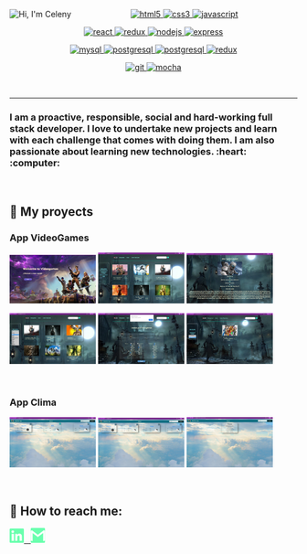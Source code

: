 <a href="https://github.com/CelenyAndrea/CelenyAndrea/blob/main/images/CV.png" target="_blank"> <img src="https://media.giphy.com/media/WiRIUB7eR7WJJTQiV2/giphy.gif" alt="Hi, I'm Celeny" align="left"/> </a>

<p width='40%' height="100%" align="center"> 
  <a href="https://www.w3.org/html/" target="_blank"> <img src="https://icongr.am/devicon/html5-original-wordmark.svg?size=40&color=currentColor" alt="html5" width="50" height="50"/> </a>   
  <a href="https://www.w3schools.com/css/" target="_blank"> <img src="https://icongr.am/devicon/css3-original-wordmark.svg?size=40&color=currentColor" alt="css3" width="50" height="50"/> </a>
  <a href="https://developer.mozilla.org/en-US/docs/Web/JavaScript" target="_blank"> <img src="https://icongr.am/devicon/javascript-original.svg?size=40&color=currentColor" alt="javascript" width="45" height="45"/> </a>   
</p>
<p width='40%' align="center">
  <a href="https://reactjs.org/" target="_blank"> <img src="https://icongr.am/devicon/react-original.svg?size=40&color=currentColor" alt="react" width="50" height="50"/> </a>
  <a href="https://es.redux.js.org/" target="_blank"> <img src="https://cdn.icon-icons.com/icons2/2415/PNG/512/redux_original_logo_icon_146365.png" alt="redux" width="50" height="50"/> </a>
  <a href="https://nodejs.org" target="_blank"> <img src="https://icongr.am/devicon/nodejs-original-wordmark.svg?size=40&color=currentColor" alt="nodejs" width="50" height="50"/> </a>
  <a href="https://expressjs.com" target="_blank"> <img src="https://icongr.am/devicon/express-original-wordmark.svg?size=40&color=2ec539" alt="express" width="50" height="50"/> </a>
</p>
<p width='40%' align="center">    
  <a href="https://www.mysql.com/" target="_blank"> <img src="https://icongr.am/devicon/mysql-original-wordmark.svg?size=40&color=2ec539" alt="mysql" width="50" height="50"/> </a>
  <a href="https://www.postgresql.org" target="_blank"> <img src="https://icongr.am/devicon/postgresql-original-wordmark.svg?size=40&color=2ec539" alt="postgresql" width="50" height="50"/> </a>
  <a href="https://sequelize.org" target="_blank"> <img src="https://icongr.am/devicon/sequelize-original.svg?size=40&color=2ec539" alt="postgresql" width="50" height="50"/> </a>  
  <a href="https://www.mongodb.com/" target="_blank"> <img src="https://icongr.am/devicon/mongodb-original-wordmark.svg?size=40&color=2ec539" alt="redux" width="50" height="50"/> </a>
</p>
<p align="center">
  <a href="https://git-scm.com/" target="_blank"> <img src="https://www.vectorlogo.zone/logos/git-scm/git-scm-icon.svg" alt="git" width="50" height="50"/> </a>
  <a href="https://mochajs.org" target="_blank"> <img src="https://www.vectorlogo.zone/logos/mochajs/mochajs-icon.svg" alt="mocha" width="50" height="50"/> </a>
</p>

&nbsp;
******

<h3>
I am a proactive, responsible, social and hard-working full stack developer. I love to undertake new projects and learn with each challenge that comes with doing them. I am also passionate about learning new technologies. :heart: :computer:
</h3>

&nbsp;

## :pushpin: My proyects

<h3>App VideoGames</h3>
<p>
  <a><img src="https://github.com/CelenyAndrea/CelenyAndrea/blob/main/images/videogames/Landing.png" width="30%"></a>
  <a><img src="https://github.com/CelenyAndrea/CelenyAndrea/blob/main/images/videogames/Home.png" width="30%"></a>
  <a><img src="https://github.com/CelenyAndrea/CelenyAndrea/blob/main/images/videogames/Detalle.png" width="30%"></a>
</p>
<p>
  <a><img src="https://github.com/CelenyAndrea/CelenyAndrea/blob/main/images/videogames/Filter.png" width="30%"></a>
  <a><img src="https://github.com/CelenyAndrea/CelenyAndrea/blob/main/images/videogames/Formulario.png" width="30%"></a>
  <a><img src="https://github.com/CelenyAndrea/CelenyAndrea/blob/main/images/videogames/VgUser.png" width="30%"></a>
</p>

&nbsp;

<h3>App Clima</h3>
<p>
  <a><img src="https://github.com/CelenyAndrea/CelenyAndrea/blob/main/images/clima/Clima.png" width="30%"></a>
  <a><img src="https://github.com/CelenyAndrea/CelenyAndrea/blob/main/images/clima/ClimaSearch.png" width="30%"></a>
  <a><img src="https://github.com/CelenyAndrea/CelenyAndrea/blob/main/images/clima/ClimaDetalle.png" width="30%"></a>
</p>

&nbsp;

## :paperclip: How to reach me:
<span >
<a href="https://www.linkedin.com/in/celenysantana/" ><img width="5%" src="https://github.com/CelenyAndrea/CelenyAndrea/blob/main/logos/linkedin-icon.png"> &nbsp;
<a href="mailto:celenyandrea@gmail.com"> <img width="5%" src="https://github.com/CelenyAndrea/CelenyAndrea/blob/main/logos/gmail-icon%20green.png">
</span>